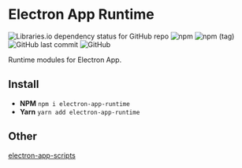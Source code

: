 # Electron App Runtime

![Libraries.io dependency status for GitHub repo](https://img.shields.io/librariesio/github/SadraSamadi/electron-app-runtime)
![npm](https://img.shields.io/npm/v/electron-app-runtime)
![npm (tag)](https://img.shields.io/npm/v/electron-app-runtime/beta)
![GitHub last commit](https://img.shields.io/github/last-commit/SadraSamadi/electron-app-runtime)
![GitHub](https://img.shields.io/github/license/SadraSamadi/electron-app-runtime)

Runtime modules for Electron App.

## Install

* **NPM** `npm i electron-app-runtime`
* **Yarn** `yarn add electron-app-runtime`

## Other

[electron-app-scripts](https://github.com/SadraSamadi/electron-app-scripts)
